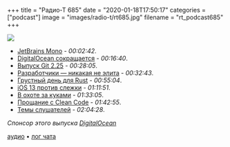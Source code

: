 +++
title = "Радио-Т 685"
date = "2020-01-18T17:50:17"
categories = ["podcast"]
image = "images/radio-t/rt685.jpg"
filename = "rt_podcast685"
+++

![](https://radio-t.com/images/radio-t/rt685.jpg)

- [JetBrains Mono](https://www.jetbrains.com/lp/mono/) - *00:02:42*.
- [DigitalOcean сокращается](https://techcrunch.com/2020/01/17/digitalocean-layoffs/) - *00:16:40*.
- [Выпуск Git 2.25](https://www.opennet.ru/opennews/art.shtml?num=52180) - *00:28:05*.
- [Разработчики — никакая не элита](https://habr.com/ru/post/483592/) - *00:32:43*.
- [Грустный день для Rust](https://words.steveklabnik.com/a-sad-day-for-rust) - *00:55:04*.
- [iOS 13 против слежки](https://appleinsider.com/articles/20/01/13/app-tracking-alert-in-ios-13-has-dramatically-cut-location-data-flow-to-ad-industry) - *01:11:51*.
- [В охоте за куками](https://blog.chromium.org/2020/01/building-more-private-web-path-towards.html) - *01:33:05*.
- [Прощание с Clean Code](https://overreacted.io/goodbye-clean-code/) - *01:42:55*.
- [Темы слушателей](https://radio-t.com/p/2020/01/14/prep-685/) - *02:04:28*.

*Спонсор этого выпуска [DigitalOcean](https://do.co/radiot)*

[аудио](https://cdn.radio-t.com/rt_podcast685.mp3) • [лог чата](https://chat.radio-t.com/logs/radio-t-685.html)
<audio src="https://cdn.radio-t.com/rt_podcast685.mp3" preload="none"></audio>
